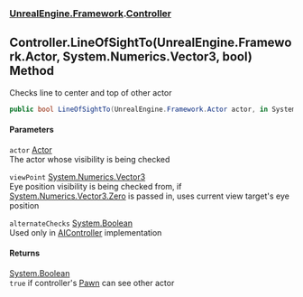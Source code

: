 ### [UnrealEngine.Framework](./UnrealEngine-Framework.md 'UnrealEngine.Framework').[Controller](./Controller.md 'UnrealEngine.Framework.Controller')
## Controller.LineOfSightTo(UnrealEngine.Framework.Actor, System.Numerics.Vector3, bool) Method
Checks line to center and top of other actor  
```csharp
public bool LineOfSightTo(UnrealEngine.Framework.Actor actor, in System.Numerics.Vector3 viewPoint, bool alternateChecks=false);
```
#### Parameters
<a name='UnrealEngine-Framework-Controller-LineOfSightTo(UnrealEngine-Framework-Actor_System-Numerics-Vector3_bool)-actor'></a>
`actor` [Actor](./Actor.md 'UnrealEngine.Framework.Actor')  
The actor whose visibility is being checked  
  
<a name='UnrealEngine-Framework-Controller-LineOfSightTo(UnrealEngine-Framework-Actor_System-Numerics-Vector3_bool)-viewPoint'></a>
`viewPoint` [System.Numerics.Vector3](https://docs.microsoft.com/en-us/dotnet/api/System.Numerics.Vector3 'System.Numerics.Vector3')  
Eye position visibility is being checked from, if [System.Numerics.Vector3.Zero](https://docs.microsoft.com/en-us/dotnet/api/System.Numerics.Vector3.Zero 'System.Numerics.Vector3.Zero') is passed in, uses current view target's eye position  
  
<a name='UnrealEngine-Framework-Controller-LineOfSightTo(UnrealEngine-Framework-Actor_System-Numerics-Vector3_bool)-alternateChecks'></a>
`alternateChecks` [System.Boolean](https://docs.microsoft.com/en-us/dotnet/api/System.Boolean 'System.Boolean')  
Used only in [AIController](./AIController.md 'UnrealEngine.Framework.AIController') implementation  
  
#### Returns
[System.Boolean](https://docs.microsoft.com/en-us/dotnet/api/System.Boolean 'System.Boolean')  
`true` if controller's [Pawn](./Pawn.md 'UnrealEngine.Framework.Pawn') can see other actor  

